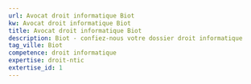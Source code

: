 ```yaml
---
url: Avocat droit informatique Biot
kw: Avocat droit informatique Biot
title: Avocat droit informatique Biot
description: Biot - confiez-nous votre dossier droit informatique
tag_ville: Biot
competence: droit informatique
expertise: droit-ntic
extertise_id: 1
---
```

